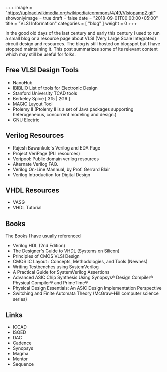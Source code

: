 +++
image = "https://upload.wikimedia.org/wikipedia/commons/4/49/Vlsiopamp2.gif"
showonlyimage = true
draft = false
date = "2018-09-01T00:00:00+05:00"
title = "VLSI Information"
categories = [ "blog" ]
weight = 0
+++

In the good old days of the last century and early this century I used to run a small blog
or a resource page about VLSI (Very Large Scale Integrated) circuit design and resources.
The blog is still hosted on blogspot but I have stopped maintaining it. This post summarizes
some of its relevant content which may still be useful for folks.

<!--more-->


## Free VLSI Design Tools
* NanoHub
* IBIBLIO List of tools for Electronic Design
* Stanford University TCAD tools
* Berkeley Spice [ 3f5 | 2G6 ]
* MAGIC Layout Tool
* Ptolemy II (Ptolemy II is a set of Java packages supporting heterogeneous, concurrent modeling and design.)
* GNU Electric

## Verilog Resources
* Rajesh Bawankule's Verilog and EDA Page
* Project VeriPage (PLI resources)
* Veripool: Public domain verilog resources
* Alternate Verilog FAQ.
* Verilog On-Line Mannual, by Prof. Gerrard Blair
* Verilog Introduction for Digital Design

## VHDL Resources
* VASG
* VHDL Tutorial


## Books
The Books I have usually referenced
* Verilog HDL (2nd Edition)
* The Designer's Guide to VHDL (Systems on Silicon)
* Principles of CMOS VLSI Design
* CMOS IC Layout : Concepts, Methodologies, and Tools (Newnes)
* Writing Testbenches using SystemVerilog
* A Practical Guide for SystemVerilog Assertions
* Advanced ASIC Chip Synthesis Using Synopsys® Design Compiler® Physical Compiler® and PrimeTime®
* Physical Design Essentials: An ASIC Design Implementation Perspective
* Switching and Finite Automata Theory (McGraw-Hill computer science series)

## Links
* ICCAD
* ISQED
* DAC
* Cadence
* Synopsys
* Magma
* Mentor
* Sequence


 






